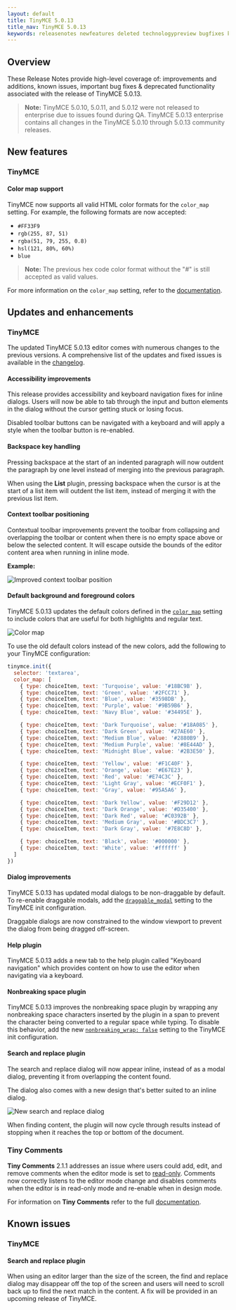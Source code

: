 ```yaml
---
layout: default
title: TinyMCE 5.0.13
title_nav: TinyMCE 5.0.13
keywords: releasenotes newfeatures deleted technologypreview bugfixes knownissues
---
```


## Overview

These Release Notes provide high-level coverage of: improvements and additions, known issues, important bug fixes & deprecated functionality associated with the release of TinyMCE 5.0.13.

> **Note:** TinyMCE 5.0.10, 5.0.11, and 5.0.12 were not released to enterprise due to issues found during QA.
> TinyMCE 5.0.13 enterprise contains all changes in the TinyMCE 5.0.10 through 5.0.13 community releases.

## New features

### TinyMCE

#### Color map support

TinyMCE now supports all valid HTML color formats for the `color_map` setting. For example, the following formats are now accepted:
* `#FF33F9`
* `rgb(255, 87, 51)`
* `rgba(51, 79, 255, 0.8)`
* `hsl(121, 80%, 60%)`
* `blue`

> **Note:** The previous hex code color format without the "#" is still accepted as valid values.

For more information on the `color_map` setting, refer to the [documentation]({{site.baseurl}}/configure/content-appearance/#color_map).

## Updates and enhancements

### TinyMCE

The updated TinyMCE 5.0.13 editor comes with numerous changes to the previous versions. A comprehensive list of the updates
and fixed issues is available in the [changelog]({{site.baseurl}}/changelog/#version5013august62019).

#### Accessibility improvements

This release provides accessibility and keyboard navigation fixes for inline dialogs. Users will now be able to tab through the input and button elements in the dialog without the cursor getting stuck or losing focus.

Disabled toolbar buttons can be navigated with a keyboard and will apply a style when the toolbar button is re-enabled.

#### Backspace key handling

Pressing backspace at the start of an indented paragraph will now outdent the paragraph by one level instead of merging into the previous paragraph.

When using the **List** plugin, pressing backspace when the cursor is at the start of a list item will outdent
the list item, instead of merging it with the previous list item.

#### Context toolbar positioning

Contextual toolbar improvements prevent the toolbar from collapsing and overlapping the toolbar or content when there is no empty space above or below the selected content. It will escape outside the bounds of the editor content area when running in inline mode.

**Example:**

![Improved context toolbar position]({{site.baseurl}}/images/improved-context-toolbar.png)

#### Default background and foreground colors

TinyMCE 5.0.13 updates the default colors defined in the [`color_map`]({{site.baseurl}}/configure/content-appearance/#color_map) setting to include colors that are useful for both highlights and regular text.

![Color map]({{site.baseurl}}/images/color-map-updated.png)

To use the old default colors instead of the new colors, add the following to your TinyMCE configuration:

```js
tinymce.init({
  selector: 'textarea',
  color_map: [
    { type: choiceItem, text: 'Turquoise', value: '#18BC9B' },
    { type: choiceItem, text: 'Green', value: '#2FCC71' },
    { type: choiceItem, text: 'Blue', value: '#3598DB' },
    { type: choiceItem, text: 'Purple', value: '#9B59B6' },
    { type: choiceItem, text: 'Navy Blue', value: '#34495E' },

    { type: choiceItem, text: 'Dark Turquoise', value: '#18A085' },
    { type: choiceItem, text: 'Dark Green', value: '#27AE60' },
    { type: choiceItem, text: 'Medium Blue', value: '#2880B9' },
    { type: choiceItem, text: 'Medium Purple', value: '#8E44AD' },
    { type: choiceItem, text: 'Midnight Blue', value: '#2B3E50' },

    { type: choiceItem, text: 'Yellow', value: '#F1C40F' },
    { type: choiceItem, text: 'Orange', value: '#E67E23' },
    { type: choiceItem, text: 'Red', value: '#E74C3C' },
    { type: choiceItem, text: 'Light Gray', value: '#ECF0F1' },
    { type: choiceItem, text: 'Gray', value: '#95A5A6' },

    { type: choiceItem, text: 'Dark Yellow', value: '#F29D12' },
    { type: choiceItem, text: 'Dark Orange', value: '#D35400' },
    { type: choiceItem, text: 'Dark Red', value: '#C0392B' },
    { type: choiceItem, text: 'Medium Gray', value: '#BDC3C7' },
    { type: choiceItem, text: 'Dark Gray', value: '#7E8C8D' },

    { type: choiceItem, text: 'Black', value: '#000000' },
    { type: choiceItem, text: 'White', value: '#ffffff' }
  ]
})
```

#### Dialog improvements

TinyMCE 5.0.13 has updated modal dialogs to be non-draggable by default. To re-enable draggable modals, add the [`draggable_modal`]({{site.baseurl}}/configure/editor-appearance/#draggable_modal) setting to the TinyMCE init configuration.

Draggable dialogs are now constrained to the window viewport to prevent the dialog from being dragged off-screen.

#### Help plugin

TinyMCE 5.0.13 adds a new tab to the help plugin called "Keyboard navigation" which provides
content on how to use the editor when navigating via a keyboard.

#### Nonbreaking space plugin

TinyMCE 5.0.13 improves the nonbreaking space plugin by wrapping any nonbreaking space characters inserted by the plugin in a span to prevent the character being converted to a regular space while typing. To disable this behavior, add the new [`nonbreaking_wrap: false`]({{site.baseurl}}/plugins/nonbreaking/#nonbreaking_wrap) setting to the TinyMCE init configuration.

#### Search and replace plugin

The search and replace dialog will now appear inline, instead of as a modal dialog, preventing it from overlapping the content found.

The dialog also comes with a new design that's better suited to an inline dialog.

![New search and replace dialog]({{site.baseurl}}/images/inline-search-replace-dialog.png)

When finding content, the plugin will now cycle through results instead of stopping when it reaches the top or
bottom of the document.

### Tiny Comments

**Tiny Comments** 2.1.1 addresses an issue where users could add, edit, and remove comments when the editor mode is set to [read-only]({{site.baseurl}}/api/tinymce/tinymce.editormode/#isreadonly). Comments now correctly listens to the editor mode change and disables comments when the editor is in read-only mode and re-enable when in design mode.

For information on **Tiny Comments** refer to the full [documentation]({{site.baseurl}}/plugins/comments/).

## Known issues

### TinyMCE

#### Search and replace plugin

When using an editor larger than the size of the screen, the find and replace dialog may disappear off the top
of the screen and users will need to scroll back up to find the next match in the content. A fix will be provided in an upcoming
release of TinyMCE.
